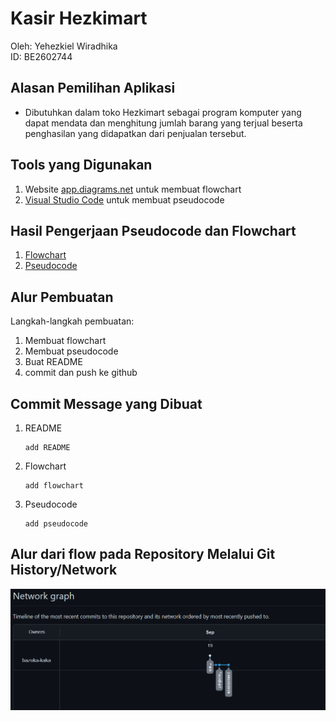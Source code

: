 # Kasir Hezkimart

Oleh: Yehezkiel Wiradhika
<br>
ID: BE2602744

## Alasan Pemilihan Aplikasi

- Dibutuhkan dalam toko Hezkimart sebagai program komputer yang dapat mendata dan menghitung jumlah barang yang terjual beserta penghasilan yang didapatkan dari penjualan tersebut.

## Tools yang Digunakan

1. Website [app.diagrams.net](https://app.diagrams.net/) untuk membuat flowchart
2. [Visual Studio Code](https://code.visualstudio.com/) untuk membuat pseudocode

## Hasil Pengerjaan Pseudocode dan Flowchart

1. [Flowchart](https://github.com/bazoka-kaka/yehezkiel_wiradhika-kasir_hezkimart/pull/1)
2. [Pseudocode](https://github.com/bazoka-kaka/yehezkiel_wiradhika-kasir_hezkimart/pull/2)

## Alur Pembuatan

Langkah-langkah pembuatan:

1. Membuat flowchart
2. Membuat pseudocode
3. Buat README
4. commit dan push ke github

## Commit Message yang Dibuat

1. README
   <br>

   ```
   add README
   ```

2. Flowchart
   <br>

   ```
   add flowchart
   ```

3. Pseudocode
   <br>

   ```
   add pseudocode
   ```

## Alur dari flow pada Repository Melalui Git History/Network

<img src="./others/alur-repo.png" alt="alur repo">
